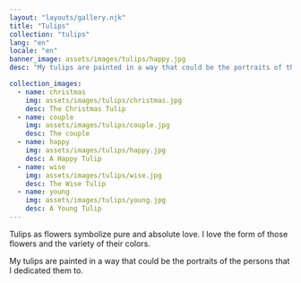 ```yaml
---
layout: "layouts/gallery.njk"
title: "Tulips"
collection: "tulips"
lang: "en"
locale: "en"
banner_image: assets/images/tulips/happy.jpg
desc: "My tulips are painted in a way that could be the portraits of the persons that I dedicated them to."

collection_images:
  - name: christmas
    img: assets/images/tulips/christmas.jpg
    desc: The Christmas Tulip
  - name: couple
    img: assets/images/tulips/couple.jpg
    desc: The couple
  - name: happy
    img: assets/images/tulips/happy.jpg
    desc: A Happy Tulip
  - name: wise
    img: assets/images/tulips/wise.jpg
    desc: The Wise Tulip
  - name: young
    img: assets/images/tulips/young.jpg
    desc: A Young Tulip
---
```


Tulips as flowers symbolize pure and absolute love. I love the form of those flowers and the variety of their colors.

My tulips are painted in a way that could be the portraits of the persons that I dedicated them to.
